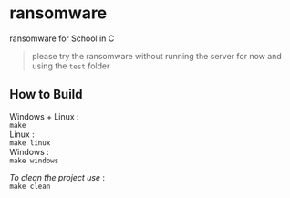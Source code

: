 # ransomware
ransomware for School in C

> please try the ransomware without running the server for now
> and using the `test` folder

## How to Build
Windows + Linux :  
`make`  
Linux :  
`make linux`  
Windows :  
`make windows`  

_To clean the project use_ :  
`make clean`

